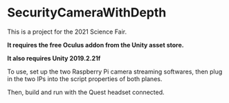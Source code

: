 # SecurityCameraWithDepth
This is a project for the 2021 Science Fair.

**It requires the free Oculus addon from the Unity asset store.**

**It also requires Unity 2019.2.21f**

To use, set up the two Raspberry Pi camera streaming softwares, then plug in the two IPs into the script properties of both planes.

Then, build and run with the Quest headset connected.
